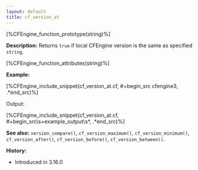 ```yaml
---
layout: default
title: cf_version_at
---
```


[%CFEngine_function_prototype(string)%]

**Description:** Returns `true` if local CFEngine version is the same as specified `string`.

[%CFEngine_function_attributes(string)%]

**Example:**

[%CFEngine_include_snippet(cf_version_at.cf, #\+begin_src cfengine3, .*end_src)%]

Output:

[%CFEngine_include_snippet(cf_version_at.cf, #\+begin_src\s+example_output\s*, .*end_src)%]

**See also:** `version_compare()`, `cf_version_maximum()`, `cf_version_minimum()`, `cf_version_after()`, `cf_version_before()`, `cf_version_between()`.

**History:**

* Introduced in 3.16.0
